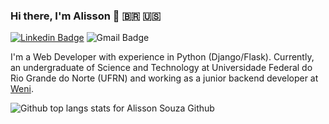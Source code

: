 ### Hi there, I'm Alisson 👋 🇧🇷 🇺🇸
[![Linkedin Badge](https://img.shields.io/badge/-Alisson%20Souza-grey?style=flat&logo=Linkedin&logoColor=white&link=https://www.linkedin.com/in/alisosouza/)](https://www.linkedin.com/in/alisosouza/)
![Gmail Badge](https://img.shields.io/badge/-alissonfilipe937@protonmail.com-grey?style=flat&logo=Gmail&logoColor=white)

I'm a Web Developer with experience in Python (Django/Flask). Currently, an undergraduate of Science and Technology at Universidade Federal do Rio Grande do Norte (UFRN) and working as a junior backend developer at [Weni](https://weni.ai).

<div>
   <img align="center" src="https://github-readme-stats.vercel.app/api/top-langs?username=alisosouza&show_icons=true&locale=en&layout=compact&theme=dracula" alt="Github top langs stats for Alisson Souza Github " />
</div>
<!--
**AlisoSouza/AlisoSouza** is a ✨ _special_ ✨ repository because its `README.md` (this file) appears on your GitHub profile.
Here are some ideas to get you started:

- 🔭 I’m currently working on ...
- 🌱 I’m currently learning ...
- 👯 I’m looking to collaborate on ...
- 🤔 I’m looking for help with ...
- 💬 Ask me about ...
- 📫 How to reach me: ...
- 😄 Pronouns: ...
- ⚡ Fun fact: ...
-->

